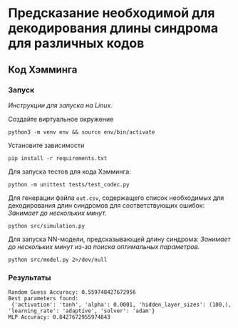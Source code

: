 # Предсказание необходимой для декодирования длины синдрома для различных кодов

## Код Хэмминга
### Запуск
_Инструкции для запуска на Linux._

Создайте виртуальное окружение

`python3 -m venv env && source env/bin/activate`

Установите зависимости

`pip install -r requirements.txt`

Для запуска тестов для кода Хэмминга:

`python -m unittest tests/test_codec.py`

Для генерации файла `out.csv`, содержащего список необходимых для декодирования длин синдромов для соответствующих ошибок:
_Занимает до нескольких минут._

`python src/simulation.py`

Для запуска NN-модели, предсказывающей длину синдрома:
_Занимает до нескольких минут из-за поиска оптимальных параметров._

`python src/model.py 2>/dev/null`

### Результаты
```
Random Guess Accuracy: 0.559748427672956
Best parameters found:
 {'activation': 'tanh', 'alpha': 0.0001, 'hidden_layer_sizes': (100,), 'learning_rate': 'adaptive', 'solver': 'adam'}
MLP Accuracy: 0.8427672955974843
```
